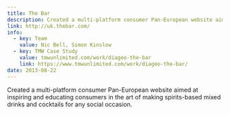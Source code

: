 ```yaml
---
title: The Bar
description: Created a multi-platform consumer Pan-European website aimed at inspiring and educating consumers in the art of making spirits-based mixed drinks and cocktails for any social occasion.
link: http://uk.thebar.com/
info:
  - key: Team
    value: Nic Bell, Simon Kinslow
  - key: TMW Case Study
    value: tmwunlimited.com/work/diageo-the-bar
    link: https://www.tmwunlimited.com/work/diageo-the-bar/
date: 2013-08-22
---
```


Created a multi-platform consumer Pan-European website aimed at inspiring and educating consumers in the art of making spirits-based mixed drinks and cocktails for any social occasion.
